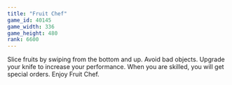 ```yaml
---
title: "Fruit Chef"
game_id: 40145
game_width: 336
game_height: 480
rank: 6600
---
```

Slice fruits by swiping from the bottom and up. 
Avoid bad objects. Upgrade your knife to increase your performance. 
When you are skilled, you will get special orders.
Enjoy Fruit Chef.